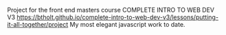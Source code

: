Project for the front end masters course
COMPLETE INTRO TO WEB DEV V3
 https://btholt.github.io/complete-intro-to-web-dev-v3/lessons/putting-it-all-together/project
My most elegant javascript work to date.
